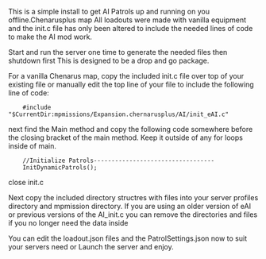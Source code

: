 This is a simple install to get AI Patrols up and running on you offline.Chenarusplus map
All loadouts were made with vanilla equipment and the init.c file has only been altered 
to include the needed lines of code to make the AI mod work.

Start and run the server one time to generate the needed files then shutdown first
This is designed to be a drop and go package.

For a vanilla Chenarus map, copy the included init.c file over top of your existing file 
or manually edit the top line of your file to include the following line of code:

		#include "$CurrentDir:mpmissions/Expansion.chernarusplus/AI/init_eAI.c"

next find the Main method and copy the following code somewhere before the closing bracket
 of the main method. Keep it outside of any for loops inside of main.
 
		//Initialize Patrols----------------------------------
		InitDynamicPatrols();
		

close init.c

Next copy the included directory structres with files into your server profiles directory
and mpmission directory. If you are using an older version of eAI or previous versions of
the AI_init.c you can remove the directories and files if you no longer need the data inside

You can edit the loadout.json files and the PatrolSettings.json now to suit your servers need
or Launch the server and enjoy.


